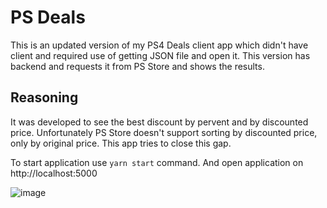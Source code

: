 # PS Deals

This is an updated version of my PS4 Deals client app which didn't have client and required use of getting JSON file and open it.
This version has backend and requests it from PS Store and shows the results.

## Reasoning
It was developed to see the best discount by pervent and by discounted price. Unfortunately PS Store doesn't support sorting by discounted price, only by original price. This app tries to close this gap.

To start application use `yarn start` command. And open application on http://localhost:5000

![image](https://user-images.githubusercontent.com/64709398/209454841-42a2f2fe-16cb-4e8d-953f-7c905793fa1d.png)
